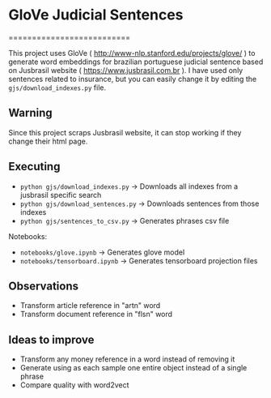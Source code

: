# GloVe Judicial Sentences
==========================

This project uses GloVe ( http://www-nlp.stanford.edu/projects/glove/ ) to generate word embeddings for brazilian portuguese judicial sentence based on Jusbrasil website ( https://www.jusbrasil.com.br ). I have used only sentences related to insurance, but you can easily change it by editing the `gjs/download_indexes.py` file.

## Warning

Since this project scraps Jusbrasil website, it can stop working if they change their html page.

## Executing

- `python gjs/download_indexes.py` -> Downloads all indexes from a jusbrasil specific search
- `python gjs/download_sentences.py` -> Downloads sentences from those indexes
- `python gjs/sentences_to_csv.py` -> Generates phrases csv file

Notebooks:

- `notebooks/glove.ipynb` -> Generates glove model
- `notebooks/tensorboard.ipynb` -> Generates tensorboard projection files

## Observations

- Transform article reference in "artn" word
- Transform document reference in "flsn" word

## Ideas to improve

- Transform any money reference in a word instead of removing it
- Generate using as each sample one entire object instead of a single phrase
- Compare quality with word2vect


